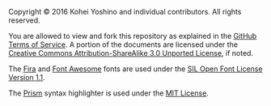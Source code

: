 Copyright © 2016 Kohei Yoshino and individual contributors. All rights reserved.

You are allowed to view and fork this repository as explained in the [GitHub Terms of Service](https://help.github.com/articles/github-terms-of-service). A portion of the documents are licensed under the [Creative Commons Attribution-ShareAlike 3.0 Unported License](http://creativecommons.org/licenses/by-sa/3.0/), if noted.

The [Fira](https://github.com/mozilla/Fira) and [Font Awesome](https://github.com/FortAwesome/Font-Awesome) fonts are used under the [SIL Open Font License Version 1.1](http://scripts.sil.org/OFL_web).

The [Prism](https://github.com/PrismJS/prism) syntax highlighter is used under the [MIT License](https://github.com/PrismJS/prism/blob/gh-pages/LICENSE).
